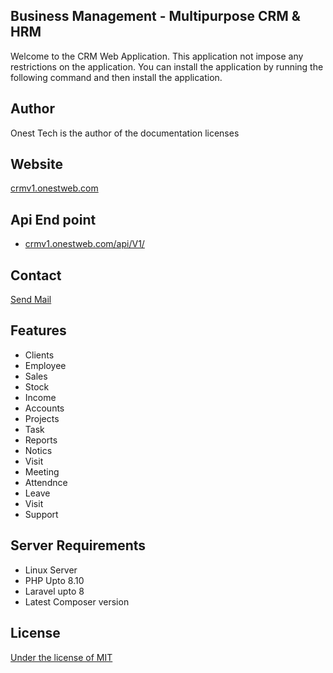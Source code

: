 ## Business Management - Multipurpose CRM & HRM

Welcome to the CRM Web Application. This application not impose any restrictions on the application. You can install the application by running the following command and then install the application.

## Author

Onest Tech is the author of the documentation licenses

## Website

[crmv1.onestweb.com](https://crmv1.onestweb.com/)

## Api End point

- [crmv1.onestweb.com/api/V1/](https://crmv1.onestweb.com/api/V1/)

## Contact

[Send Mail](mailto:sales@onesttech.com)

## Features

- Clients
- Employee
- Sales
- Stock
- Income
- Accounts
- Projects
- Task
- Reports
- Notics
- Visit
- Meeting
- Attendnce
- Leave
- Visit
- Support

## Server Requirements

- Linux Server
- PHP Upto 8.10
- Laravel upto 8
- Latest Composer version

## License

[Under the license of MIT](https://opensource.org/licenses/MIT)
